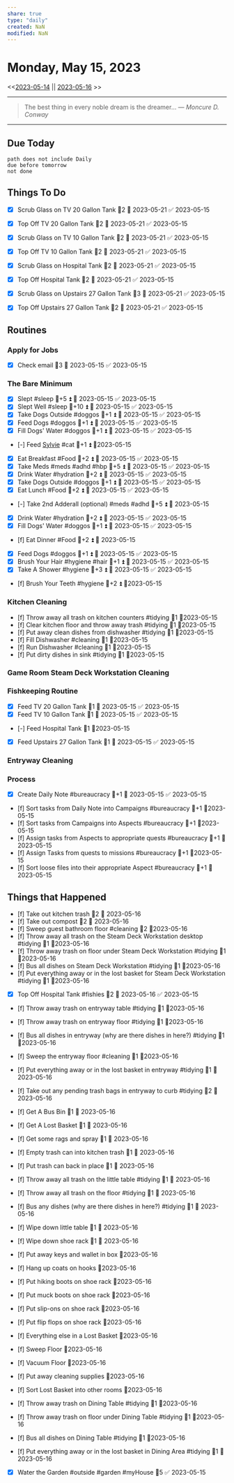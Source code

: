 ```yaml
---
share: true
type: "daily"
created: NaN 
modified: NaN
---
```

# Monday, May 15, 2023
<<[2023-05-14](./2023-05-14.md) || [2023-05-16](./2023-05-16.md) >>

---

> The best thing in every noble dream is the dreamer...
> — <cite>Moncure D. Conway</cite>

---
## Due Today
```tasks
path does not include Daily
due before tomorrow
not done
```

## Things To Do


































- [x] Scrub Glass on TV 20 Gallon Tank 🥄2 📅 2023-05-21 ✅ 2023-05-15
- [x] Top Off TV 20 Gallon Tank 🥄2 📅 2023-05-21 ✅ 2023-05-15
- [x] Scrub Glass on TV 10 Gallon Tank 🥄2 📅 2023-05-21 ✅ 2023-05-15
- [x] Top Off TV 10 Gallon Tank 🥄2 📅 2023-05-21 ✅ 2023-05-15
- [x] Scrub Glass on Hospital Tank 🥄2 📅 2023-05-21 ✅ 2023-05-15
- [x] Top Off Hospital Tank 🥄2 📅 2023-05-21 ✅ 2023-05-15
- [x] Scrub Glass on Upstairs 27 Gallon Tank 🥄3 📅 2023-05-21 ✅ 2023-05-15
- [x] Top Off Upstairs 27 Gallon Tank 🥄2 📅 2023-05-21 ✅ 2023-05-15









































## Routines
### Apply for Jobs
- [x] Check email 🥄3 📅 2023-05-15 ✅ 2023-05-15


### The Bare Minimum
- [x] Slept #sleep 🥄+5 ⏫ 📅 2023-05-15 ✅ 2023-05-15
- [x] Slept Well #sleep 🥄+10 ⏫ 📅 2023-05-15 ✅ 2023-05-15
- [x] Take Dogs Outside  #doggos  🥄+1 ⏫ 📅 2023-05-15 ✅ 2023-05-15
- [x] Feed Dogs #doggos  🥄+1 ⏫ 📅 2023-05-15 ✅ 2023-05-15
- [x] Fill Dogs' Water #doggos  🥄+1 ⏫ 📅 2023-05-15 ✅ 2023-05-15
- [-] Feed [Sylvie](./Sylvie.md) #cat 🥄+1 ⏫  📆2023-05-15
- [x] Eat Breakfast #Food  🥄+2 ⏫ 📅 2023-05-15 ✅ 2023-05-15
- [x] Take Meds  #meds #adhd #hbp 🥄+5 ⏫ 📅 2023-05-15 ✅ 2023-05-15
- [x] Drink Water #hydration 🥄+2 ⏫ 📅 2023-05-15 ✅ 2023-05-15
- [x] Take Dogs Outside  #doggos 🥄+1 ⏫ 📅 2023-05-15 ✅ 2023-05-15
- [x] Eat Lunch #Food  🥄+2 ⏫ 📅 2023-05-15 ✅ 2023-05-15
- [-] Take 2nd Adderall (optional) #meds #adhd  🥄+5 ⏫ 📅 2023-05-15
- [x] Drink Water #hydration   🥄+2 ⏫ 📅 2023-05-15 ✅ 2023-05-15
- [x] Fill Dogs' Water #doggos  🥄+1 ⏫ 📅 2023-05-15 ✅ 2023-05-15
- [f] Eat Dinner #Food  🥄+2 ⏫ 📅 2023-05-15
- [x] Feed Dogs #doggos  🥄+1 ⏫ 📅 2023-05-15 ✅ 2023-05-15
- [x] Brush Your Hair #hygiene #hair 🥄+1 ⏫ 📅 2023-05-15 ✅ 2023-05-15
- [x] Take A Shower #hygiene  🥄+3 ⏫ 📅 2023-05-15 ✅ 2023-05-15
- [f] Brush Your Teeth #hygiene 🥄+2 ⏫ 📆2023-05-15


### Kitchen Cleaning
- [f] Throw away all trash on kitchen counters #tidying  🥄1 📆2023-05-15
- [f] Clear kitchen floor and throw away trash #tidying   🥄1 📆2023-05-15
- [f] Put away clean dishes from dishwasher #tidying   🥄1 📆2023-05-15
- [f] Fill Dishwasher #cleaning  🥄1 📆2023-05-15
- [f] Run Dishwasher #cleaning 🥄1 📆2023-05-15
- [f] Put dirty dishes in sink #tidying 🥄1 📆2023-05-15


### Game Room Steam Deck Workstation Cleaning


### Fishkeeping Routine
- [x] Feed TV 20 Gallon Tank 🥄1 📅 2023-05-15 ✅ 2023-05-15
- [x] Feed TV 10 Gallon Tank 🥄1 📅 2023-05-15 ✅ 2023-05-15
- [-] Feed Hospital Tank 🥄1 📆2023-05-15
- [x] Feed Upstairs 27 Gallon Tank 🥄1 📅 2023-05-15 ✅ 2023-05-15


### Entryway Cleaning


### Process
- [x] Create Daily Note #bureaucracy 🥄+1 📅 2023-05-15 ✅ 2023-05-15
- [f] Sort tasks from Daily Note into Campaigns #bureaucracy 🥄+1   📆2023-05-15
- [f] Sort tasks from Campaigns into Aspects  #bureaucracy 🥄+1   📆2023-05-15
- [f] Assign tasks from Aspects to appropriate quests  #bureaucracy 🥄+1   📆2023-05-15
- [f] Assign Tasks from quests to missions  #bureaucracy 🥄+1   📆2023-05-15
- [f] Sort loose files into their appropriate Aspect  #bureaucracy 🥄+1   📆2023-05-15




## Things that Happened


- [f] Take out kitchen trash 🥄2 📅 2023-05-16
- [f] Take out compost 🥄2 📅 2023-05-16
- [f] Sweep guest bathroom floor #cleaning 🥄2 📆2023-05-16
- [f] Throw away all trash on the Steam Deck Workstation desktop #tidying 🥄1 📆2023-05-16
- [f] Throw away trash on floor under Steam Deck Workstation #tidying 🥄1  📆2023-05-16
- [f] Bus all dishes on Steam Deck Workstation  #tidying   🥄1  📆2023-05-16
- [f] Put everything away or in the lost basket for Steam Deck Workstation #tidying 🥄1 📆2023-05-16

- [x] Top Off Hospital Tank #fishies 🥄2 📅 2023-05-16 ✅ 2023-05-15
- [f] Throw away trash on entryway table #tidying  🥄1 📆2023-05-16
- [f] Throw away trash on entryway floor #tidying  🥄1 📆2023-05-16
- [f] Bus all dishes in entryway (why are there dishes in here?) #tidying  🥄1 📆2023-05-16
- [f] Sweep the entryway floor #cleaning  🥄1 📆2023-05-16
- [f] Put everything away or in the lost basket in entryway #tidying 🥄1 📆2023-05-16
- [f] Take out any pending trash bags in entryway to curb #tidying  🥄2 📆2023-05-16
- [f] Get A Bus Bin 🥄1 📅 2023-05-16
- [f] Get A Lost Basket 🥄1 📅 2023-05-16
- [f] Get some rags and spray 🥄1 📅 2023-05-16
- [f] Empty trash can into kitchen trash 🥄1 📅 2023-05-16
- [f] Put trash can back in place 🥄1 📅 2023-05-16
- [f] Throw away all trash on the little table #tidying 🥄1 📅 2023-05-16
- [f] Throw away all trash on the floor #tidying 🥄1 📅 2023-05-16
- [f] Bus any dishes (why are there dishes in here?) #tidying 🥄1 📅 2023-05-16
- [f] Wipe down little table 🥄1 📅 2023-05-16
- [f] Wipe down shoe rack 🥄1 📅 2023-05-16
- [f] Put away keys and wallet in box 📆2023-05-16
- [f] Hang up coats on hooks 📆2023-05-16
- [f] Put hiking boots on shoe rack 📆2023-05-16
- [f] Put muck boots on shoe rack 📆2023-05-16
- [f] Put slip-ons on shoe rack 📆2023-05-16
- [f] Put flip flops on shoe rack 📆2023-05-16
- [f] Everything else in a Lost Basket 📆2023-05-16
- [f] Sweep Floor 📆2023-05-16
- [f] Vacuum Floor 📆2023-05-16
- [f] Put away cleaning supplies 📆2023-05-16
- [f] Sort Lost Basket into other rooms 📆2023-05-16


- [f] Throw away trash on Dining Table #tidying  🥄1 📆2023-05-16
- [f] Throw away trash on floor under Dining Table #tidying   🥄1 📆2023-05-16
- [f] Bus all dishes on Dining Table #tidying    🥄1 📆2023-05-16
- [f] Put everything away or in the lost basket in Dining Area #tidying   🥄1 📆2023-05-16
- [x] Water the Garden #outside #garden #myHouse 🥄5 ✅ 2023-05-15
